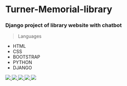 # Turner-Memorial-library
### Django project of library website with chatbot
<link rel="stylesheet" href="path/to/font-mfizz/font-mfizz.css">

>Languages
* HTML 
* CSS
* BOOTSTRAP
* PYTHON 
* DJANGO
<p align="left"> 
    <a href="" target="_blank"> <img src="https://img.icons8.com/color/48/000000/html-5.png"/> </a> 
    <a href="" target="_blank"> <img src="https://img.icons8.com/color/48/000000/css3.png"/> </a> 
    <a href="https://getbootstrap.com" target="_blank"> <img src="https://img.icons8.com/color/48/000000/bootstrap.png"/> </a> 
    <a href="https://www.python.org" target="_blank"> <img src="https://img.icons8.com/color/48/000000/python.png"/> </a> 
    <a href="https://docs.djangoproject.com" target="_blank"> <img src="https://img.icons8.com/color/48/000000/django.png"/></a>
    <a style="padding-right:8px;" </a> 
    
</p>



